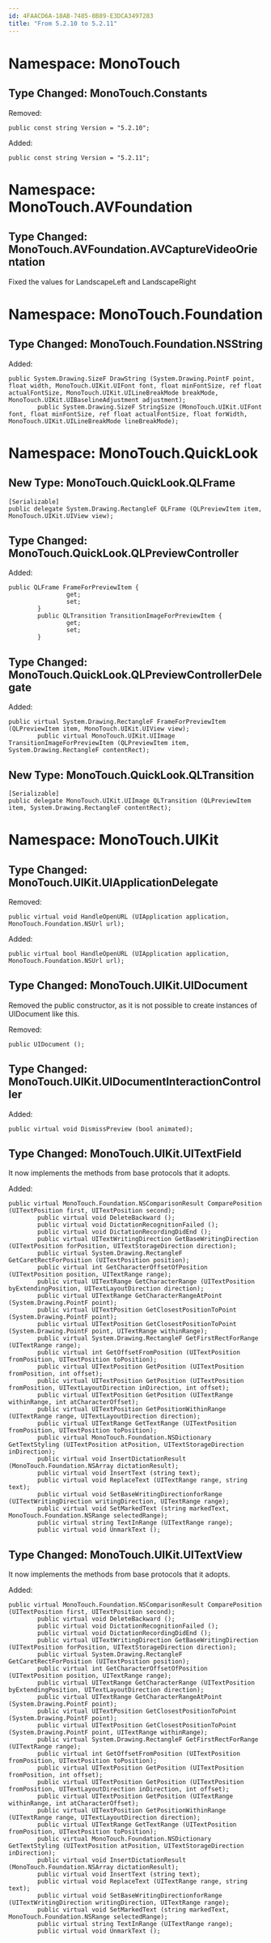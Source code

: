 ```yaml
---
id: 4FAACD6A-18AB-7485-8B89-E3DCA3497283
title: "From 5.2.10 to 5.2.11"
---
```


<a name="Namespace:_MonoTouch" class="injected"></a>


# Namespace: MonoTouch

 <a name="Type_Changed:_MonoTouch.Constants" class="injected"></a>


## Type Changed: MonoTouch.Constants

Removed:

```
public const string Version = "5.2.10";
```

Added:

```
public const string Version = "5.2.11";
```

 <a name="Namespace:_MonoTouch.AVFoundation" class="injected"></a>


# Namespace: MonoTouch.AVFoundation

 <a name="Type_Changed:_MonoTouch.AVFoundation.AVCaptureVideoOrientation" class="injected"></a>


## Type Changed: MonoTouch.AVFoundation.AVCaptureVideoOrientation

Fixed the values for LandscapeLeft and LandscapeRight

 <a name="Namespace:_MonoTouch.Foundation" class="injected"></a>


# Namespace: MonoTouch.Foundation

 <a name="Type_Changed:_MonoTouch.Foundation.NSString" class="injected"></a>


## Type Changed: MonoTouch.Foundation.NSString

Added:

```
public System.Drawing.SizeF DrawString (System.Drawing.PointF point, float width, MonoTouch.UIKit.UIFont font, float minFontSize, ref float actualFontSize, MonoTouch.UIKit.UILineBreakMode breakMode, MonoTouch.UIKit.UIBaselineAdjustment adjustment);
        public System.Drawing.SizeF StringSize (MonoTouch.UIKit.UIFont font, float minFontSize, ref float actualFontSize, float forWidth, MonoTouch.UIKit.UILineBreakMode lineBreakMode);
```

 <a name="Namespace:_MonoTouch.QuickLook" class="injected"></a>


# Namespace: MonoTouch.QuickLook

 <a name="New_Type:_MonoTouch.QuickLook.QLFrame" class="injected"></a>


## New Type: MonoTouch.QuickLook.QLFrame

```
[Serializable]
public delegate System.Drawing.RectangleF QLFrame (QLPreviewItem item, MonoTouch.UIKit.UIView view);
```

 <a name="Type_Changed:_MonoTouch.QuickLook.QLPreviewController" class="injected"></a>


## Type Changed: MonoTouch.QuickLook.QLPreviewController

Added:

```
public QLFrame FrameForPreviewItem {
                get;
                set;
        }
        public QLTransition TransitionImageForPreviewItem {
                get;
                set;
        }
```

 <a name="Type_Changed:_MonoTouch.QuickLook.QLPreviewControllerDelegate" class="injected"></a>


## Type Changed: MonoTouch.QuickLook.QLPreviewControllerDelegate

Added:

```
public virtual System.Drawing.RectangleF FrameForPreviewItem (QLPreviewItem item, MonoTouch.UIKit.UIView view);
        public virtual MonoTouch.UIKit.UIImage TransitionImageForPreviewItem (QLPreviewItem item, System.Drawing.RectangleF contentRect);
```

 <a name="New_Type:_MonoTouch.QuickLook.QLTransition" class="injected"></a>


## New Type: MonoTouch.QuickLook.QLTransition

```
[Serializable]
public delegate MonoTouch.UIKit.UIImage QLTransition (QLPreviewItem item, System.Drawing.RectangleF contentRect);
```

 <a name="Namespace:_MonoTouch.UIKit" class="injected"></a>


# Namespace: MonoTouch.UIKit

 <a name="Type_Changed:_MonoTouch.UIKit.UIApplicationDelegate" class="injected"></a>


## Type Changed: MonoTouch.UIKit.UIApplicationDelegate

Removed:

```
public virtual void HandleOpenURL (UIApplication application, MonoTouch.Foundation.NSUrl url);
```

Added:

```
public virtual bool HandleOpenURL (UIApplication application, MonoTouch.Foundation.NSUrl url);
```

 <a name="Type_Changed:_MonoTouch.UIKit.UIDocument" class="injected"></a>


## Type Changed: MonoTouch.UIKit.UIDocument

Removed the public constructor, as it is not possible to create instances of
UIDocument like this.   
   
   
   
 Removed:

```
public UIDocument ();
```

 <a name="Type_Changed:_MonoTouch.UIKit.UIDocumentInteractionController" class="injected"></a>


## Type Changed: MonoTouch.UIKit.UIDocumentInteractionController

Added:

```
public virtual void DismissPreview (bool animated);
```

 <a name="Type_Changed:_MonoTouch.UIKit.UITextField" class="injected"></a>


## Type Changed: MonoTouch.UIKit.UITextField

It now implements the methods from base protocols that it adopts.   
   
   
   
 Added:

```
public virtual MonoTouch.Foundation.NSComparisonResult ComparePosition (UITextPosition first, UITextPosition second);
        public virtual void DeleteBackward ();
        public virtual void DictationRecognitionFailed ();
        public virtual void DictationRecordingDidEnd ();
        public virtual UITextWritingDirection GetBaseWritingDirection (UITextPosition forPosition, UITextStorageDirection direction);
        public virtual System.Drawing.RectangleF GetCaretRectForPosition (UITextPosition position);
        public virtual int GetCharacterOffsetOfPosition (UITextPosition position, UITextRange range);
        public virtual UITextRange GetCharacterRange (UITextPosition byExtendingPosition, UITextLayoutDirection direction);
        public virtual UITextRange GetCharacterRangeAtPoint (System.Drawing.PointF point);
        public virtual UITextPosition GetClosestPositionToPoint (System.Drawing.PointF point);
        public virtual UITextPosition GetClosestPositionToPoint (System.Drawing.PointF point, UITextRange withinRange);
        public virtual System.Drawing.RectangleF GetFirstRectForRange (UITextRange range);
        public virtual int GetOffsetFromPosition (UITextPosition fromPosition, UITextPosition toPosition);
        public virtual UITextPosition GetPosition (UITextPosition fromPosition, int offset);
        public virtual UITextPosition GetPosition (UITextPosition fromPosition, UITextLayoutDirection inDirection, int offset);
        public virtual UITextPosition GetPosition (UITextRange withinRange, int atCharacterOffset);
        public virtual UITextPosition GetPositionWithinRange (UITextRange range, UITextLayoutDirection direction);
        public virtual UITextRange GetTextRange (UITextPosition fromPosition, UITextPosition toPosition);
        public virtual MonoTouch.Foundation.NSDictionary GetTextStyling (UITextPosition atPosition, UITextStorageDirection inDirection);
        public virtual void InsertDictationResult (MonoTouch.Foundation.NSArray dictationResult);
        public virtual void InsertText (string text);
        public virtual void ReplaceText (UITextRange range, string text);
        public virtual void SetBaseWritingDirectionforRange (UITextWritingDirection writingDirection, UITextRange range);
        public virtual void SetMarkedText (string markedText, MonoTouch.Foundation.NSRange selectedRange);
        public virtual string TextInRange (UITextRange range);
        public virtual void UnmarkText ();
```

 <a name="Type_Changed:_MonoTouch.UIKit.UITextView" class="injected"></a>


## Type Changed: MonoTouch.UIKit.UITextView

It now implements the methods from base protocols that it adopts.   
   
   
   
 Added:

```
public virtual MonoTouch.Foundation.NSComparisonResult ComparePosition (UITextPosition first, UITextPosition second);
        public virtual void DeleteBackward ();
        public virtual void DictationRecognitionFailed ();
        public virtual void DictationRecordingDidEnd ();
        public virtual UITextWritingDirection GetBaseWritingDirection (UITextPosition forPosition, UITextStorageDirection direction);
        public virtual System.Drawing.RectangleF GetCaretRectForPosition (UITextPosition position);
        public virtual int GetCharacterOffsetOfPosition (UITextPosition position, UITextRange range);
        public virtual UITextRange GetCharacterRange (UITextPosition byExtendingPosition, UITextLayoutDirection direction);
        public virtual UITextRange GetCharacterRangeAtPoint (System.Drawing.PointF point);
        public virtual UITextPosition GetClosestPositionToPoint (System.Drawing.PointF point);
        public virtual UITextPosition GetClosestPositionToPoint (System.Drawing.PointF point, UITextRange withinRange);
        public virtual System.Drawing.RectangleF GetFirstRectForRange (UITextRange range);
        public virtual int GetOffsetFromPosition (UITextPosition fromPosition, UITextPosition toPosition);
        public virtual UITextPosition GetPosition (UITextPosition fromPosition, int offset);
        public virtual UITextPosition GetPosition (UITextPosition fromPosition, UITextLayoutDirection inDirection, int offset);
        public virtual UITextPosition GetPosition (UITextRange withinRange, int atCharacterOffset);
        public virtual UITextPosition GetPositionWithinRange (UITextRange range, UITextLayoutDirection direction);
        public virtual UITextRange GetTextRange (UITextPosition fromPosition, UITextPosition toPosition);
        public virtual MonoTouch.Foundation.NSDictionary GetTextStyling (UITextPosition atPosition, UITextStorageDirection inDirection);
        public virtual void InsertDictationResult (MonoTouch.Foundation.NSArray dictationResult);
        public virtual void InsertText (string text);
        public virtual void ReplaceText (UITextRange range, string text);
        public virtual void SetBaseWritingDirectionforRange (UITextWritingDirection writingDirection, UITextRange range);
        public virtual void SetMarkedText (string markedText, MonoTouch.Foundation.NSRange selectedRange);
        public virtual string TextInRange (UITextRange range);
        public virtual void UnmarkText ();
```
